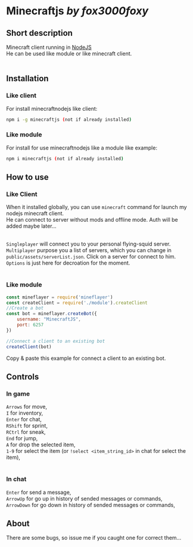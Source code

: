 # Minecraftjs _by fox3000foxy_
## Short description
Minecraft client running in [NodeJS](https://nodejs.org/en/download/)<br>
He can be used like module or like minecraft client.<br><br>

## Installation
### Like client
For install minecraftnodejs like client:
```bash
npm i -g minecraftjs (not if already installed)
```
### Like module
For install for use minecraftnodejs like a module like example:
```bash
npm i minecraftjs (not if already installed)
```

## How to use
### Like Client
When it installed globally, you can use `minecraft` command for launch my nodejs minecraft client.<br>
He can connect to server without mods and offline mode. Auth will be added maybe later...<br><br>

`Singleplayer` will connect you to your personal flying-squid server.<br>
`Multiplayer` purpose you a list of servers, which you can change in `public/assets/serverList.json`. Click on a server for connect to him.<br>
`Options` is just here for decroation for the moment.<br><br>

### Like module
```js
const mineflayer = require('mineflayer')
const createClient = require('./module').createClient
//Create a bot
const bot = mineflayer.createBot({
	username: "MinecraftJS",
	port: 6257
})

//Connect a client to an existing bot
createClient(bot)
```

Copy & paste this example for connect a client to an existing bot.

## Controls
### In game
`Arrows` for move,<br>
`I` for inventory,<br>
`Enter` for chat,<br>
`RShift` for sprint,<br>
`RCtrl` for sneak,<br>
`End` for jump,<br>
`A` for drop the selected item,<br>
`1-9` for select the item (or `!select <item_string_id>` in chat for select the item),<br><br>

### In chat
`Enter` for send a message,<br>
`ArrowUp` for go up in history of sended messages or commands,<br>
`ArrowDown` for go down in history of sended messages or commands,<br>

## About
There are some bugs, so issue me if you caught one for correct them...
